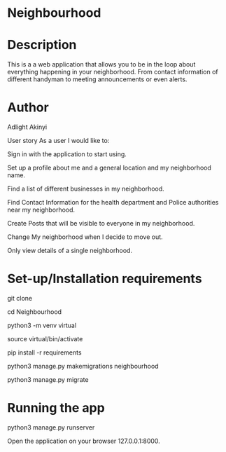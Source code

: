 # Neighbourhood

# Description
This is a a web application that allows you to be in the loop about everything happening in your neighborhood. From contact information of different handyman to meeting announcements or even alerts.

# Author 
Adlight Akinyi

User story
As a user I would like to:

Sign in with the application to start using.

Set up a profile about me and a general location and my neighborhood name.

Find a list of different businesses in my neighborhood.

Find Contact Information for the health department and Police authorities near my neighborhood.

Create Posts that will be visible to everyone in my neighborhood.

Change My neighborhood when I decide to move out.

Only view details of a single neighborhood.

# Set-up/Installation requirements
git clone 

cd Neighbourhood

python3 -m venv virtual

source virtual/bin/activate

pip install -r requirements

python3 manage.py makemigrations neighbourhood

python3 manage.py migrate

# Running the app
python3 manage.py runserver

Open the application on your browser 127.0.0.1:8000.


